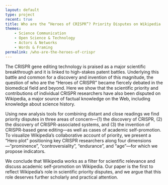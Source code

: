 ```yaml
---
layout: default
type: project
recent: true
title: Who are the “Heroes of CRISPR”? Priority Disputes on Wikipedia
themes: 
    - Science Communication
    - Open Science & Technology
    - Actors & Networks
    - Words & Framing
permalink: /who-are-the-heroes-of-crispr
---
```


The CRISPR gene editing technology is praised as a major scientific breakthrough and it is linked to high-stakes patent battles. Underlying this battle and common for a discovery and invention of this magnitude, the question of who are the “Heroes of CRISPR” became fiercely debated in the biomedical field and beyond. Here we show that the scientific priority and contributions of individual CRISPR researchers have also been disputed on Wikipedia, a major source of factual knowledge on the Web, including knowledge about science history. 

Using new analysis tools for combining distant and close readings we find priority disputes in three areas of concern—(1) the discovery of CRISPR, (2) the discovery of CRISPR-associated systems, and (3) the invention of CRISPR-based gene editing—as well as cases of academic self-promotion. To visualize Wikipedia’s collaborative account of priority, we present a “Hero plot” positioning key CRISPR researchers along four dimensions—“prominence”, “controversiality”, “endurance”, and “age”—for which we propose indicators. 

We conclude that Wikipedia works as a filter for scientific relevance and discuss academic self-promotion on Wikipedia. Our paper is the first to reflect Wikipedia’s role in scientific priority disputes, and we argue that this role deserves further scholarly and practical attention.

